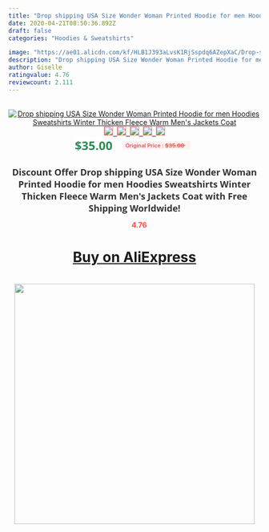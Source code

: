 ```yaml
---
title: "Drop shipping USA Size Wonder Woman Printed Hoodie for men Hoodies Sweatshirts Winter Thicken Fleece Warm Men's Jackets Coat"
date: 2020-04-21T08:50:36.892Z
draft: false
categories: "Hoodies & Sweatshirts"

image: "https://ae01.alicdn.com/kf/HLB1J393aLvsK1RjSspdq6AZepXaC/Drop-shipping-USA-Size-Wonder-Woman-Printed-Hoodie-for-men-Hoodies-Sweatshirts-Winter-Thicken-Fleece-Warm.jpg"
description: "Drop shipping USA Size Wonder Woman Printed Hoodie for men Hoodies Sweatshirts Winter Thicken Fleece Warm Men's Jackets Coat"
author: Giselle
ratingvalue: 4.76
reviewcount: 2.111
---
```

<br>
<div style="text-align: center;">
<a href="https://s.click.aliexpress.com/e/_AU4Yx7" target="_blank" rel="nofollow noopener noreferrer"><img alt="Drop shipping USA Size Wonder Woman Printed Hoodie for men Hoodies Sweatshirts Winter Thicken Fleece Warm Men's Jackets Coat" class="magnifier-image" src="https://ae01.alicdn.com/kf/HLB1J393aLvsK1RjSspdq6AZepXaC/Drop-shipping-USA-Size-Wonder-Woman-Printed-Hoodie-for-men-Hoodies-Sweatshirts-Winter-Thicken-Fleece-Warm.jpg_640x640.jpg">
<br>
<img style="border:1px solid salmon" src="https://ae01.alicdn.com/kf/HLB1J393aLvsK1RjSspdq6AZepXaC/Drop-shipping-USA-Size-Wonder-Woman-Printed-Hoodie-for-men-Hoodies-Sweatshirts-Winter-Thicken-Fleece-Warm.jpg_120x120.jpg">&nbsp;&nbsp;<img style="border:1px solid salmon" src="https://ae01.alicdn.com/kf/HTB1dRbCceGSBuNjSspbq6AiipXaR/Drop-shipping-USA-Size-Wonder-Woman-Printed-Hoodie-for-men-Hoodies-Sweatshirts-Winter-Thicken-Fleece-Warm.jpg_120x120.jpg">&nbsp;&nbsp;<img style="border:1px solid salmon" src="https://ae01.alicdn.com/kf/HTB1bBbfckKWBuNjy1zjq6AOypXae/Drop-shipping-USA-Size-Wonder-Woman-Printed-Hoodie-for-men-Hoodies-Sweatshirts-Winter-Thicken-Fleece-Warm.jpg_120x120.jpg">&nbsp;&nbsp;<img style="border:1px solid salmon" src="https://ae01.alicdn.com/kf/HTB12QTDceuSBuNjy1Xcq6AYjFXaP/Drop-shipping-USA-Size-Wonder-Woman-Printed-Hoodie-for-men-Hoodies-Sweatshirts-Winter-Thicken-Fleece-Warm.jpg_120x120.jpg">&nbsp;&nbsp;<img style="border:1px solid salmon" src="https://ae01.alicdn.com/kf/HTB12TnnabsrBKNjSZFpq6AXhFXaW/Drop-shipping-USA-Size-Wonder-Woman-Printed-Hoodie-for-men-Hoodies-Sweatshirts-Winter-Thicken-Fleece-Warm.jpg_120x120.jpg"></a></div><br0>
<div style="text-align: center;"><span style="background-color: white; border: 0px; box-sizing: border-box; color: seagreen; display: inline-block; font-family: &quot;open sans&quot; , &quot;arial&quot; , &quot;helvetica&quot; , sans-serif , &quot;heiti&quot;; font-size: 24px; font-stretch: inherit; font-weight: 700; line-height: inherit; margin: 0px 10px 0px 0px; padding: 0px; vertical-align: middle;">$35.00 </span>
<span style="background: rgb(255 , 241 , 241); border-radius: 3px; border: 0px; box-sizing: border-box; color: #ff4747; display: inline-block; font-family: inherit; font-size: 12px; font-stretch: inherit; font-style: inherit; font-variant: inherit; font-weight: 600; line-height: inherit; margin: 0px; padding: 2px 5px; transform: scale(0.9); vertical-align: middle;">Original Price : <b style="text-decoration: line-through;">$35.00 </b> &nbsp;&nbsp;</span></div>
<h1 style="color: #333333; display: inline-block; font-family: &quot;open sans&quot; , &quot;arial&quot; , &quot;helvetica&quot; , sans-serif , &quot;heiti&quot;; font-size: 18px; font-stretch: inherit; font-weight: 700; text-align: center;">Discount Offer Drop shipping USA Size Wonder Woman Printed Hoodie for men Hoodies Sweatshirts Winter Thicken Fleece Warm Men's Jackets Coat with Free Shipping Worldwide!</h1>
<div style="color: #ff4747; text-align: center;">
<img src="https://4.bp.blogspot.com/-M0ZcTcb-5uY/XleCXlxnR4I/AAAAAAAAAEc/OrjgMkXV1oMQFaCRZj5HQwOCBcu3w1FegCPcBGAYYCw/s1600/star.png" style="height: 15px;">&nbsp;<b>4.76</b></div>
<div class="button_cont" align="center"><a class="buynow_a" href="https://s.click.aliexpress.com/e/_AU4Yx7" target="_blank" rel="nofollow noopener noreferrer"><H1>Buy on AliExpress</H1></a></div><br>
<div class="separator" style="clear: both; text-align: center;">
<img src="https://lh3.googleusercontent.com/-pTy5HemUv9M/XlePHvY0dAI/AAAAAAAAAE4/0nX5iRUoIWY8eMW9Dpxeirr157OZliDIgCLcBGAsYHQ/s1600/badge.gif" width="480">
</div>
